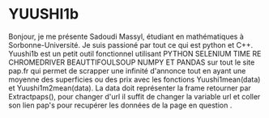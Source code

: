 # YUUSHI1b
Bonjour, je me présente Sadoudi Massyl, étudiant en mathématiques à Sorbonne-Université. Je suis passioné par tout ce qui est python et C++.
Yuushi1b est un petit outil fonctionnel utilisant PYTHON SELENIUM TIME RE CHROMEDRIVER BEAUTTIFOULSOUP NUMPY ET PANDAS sur tout le site pap.fr qui permet de scrapper une infinité d'annonce tout en 
ayant une moyenne des superficies ou des prix avec les fonctions Yuushi1mean(data) et Yuushi1m2mean(data).
La data doit représenter la frame retourner par Extractpaps(), pour changer d'url il suffit de changer la variable url et coller son lien pap's
pour recupérer les données de la page en question .
